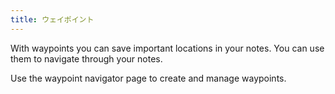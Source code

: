 ```yaml
---
title: ウェイポイント
---
```


With waypoints you can save important locations in your notes. You can use them to navigate through your notes.

Use the waypoint navigator page to create and manage waypoints.
